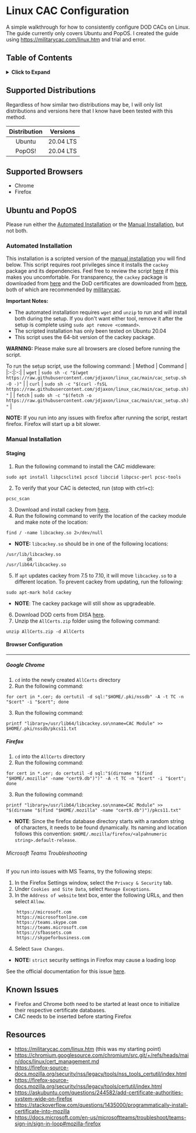 # Linux CAC Configuration
A simple walkthrough for how to consistently configure DOD CACs on Linux. The
guide currently only covers Ubuntu and PopOS. I created the guide using
https://militarycac.com/linux.htm and trial and error.

## Table of Contents
<details>
<summary>
<b>Click to Expand</b>
</summary>

1. [Supported Distributions](#supported-distributions)
1. [Supported Browsers](#supported-browsers)
1. [Ubuntu and PopOS](#ubuntu-and-popos)
    1. [Automated Installation](#automated-installation)
    1. [Manual Installation](#manual-installation)
        1. [Staging](#staging)
        1. [Browser Configuration](#browser-configuration)
            1. [Google Chrome](#google-chrome)
            1. [Firefox](#firefox)
                1. [Microsoft Teams Troubleshooting](#microsoft-teams-troubleshooting)
1. [Known Issues](#known-issues)
1. [Resources](#resources)
</details>

## Supported Distributions
Regardless of how similar two distributions may be, I will only list
distributions and versions here that I know have been tested with this method.

| Distribution | Versions |
|:-:|:-:|
| Ubuntu | 20.04 LTS |
| PopOS! | 20.04 LTS |

## Supported Browsers
- Chrome
- Firefox

## Ubuntu and PopOS
Please run either the [Automated Installation](#automated-installation) or the [Manual Installation](#manual-installation), but not both.

### Automated Installation
This installation is a scripted version of the [manual installation](#manual-installation) you will find below.
This script requires root privileges since it installs the `cackey` package and its dependencies.
Feel free to review the script [here](https://raw.githubusercontent.com/jdjaxon/linux_cac/main/cac_setup.sh) if this makes you uncomfortable.
For transparency, the `cackey` package is downloaded from [here](https://cackey.rkeene.org/download/0.7.5/cackey_0.7.5-1_amd64.deb) and the DoD certificates are downloaded from [here](https://militarycac.com/maccerts/AllCerts.zip), both of which are recommended by [militarycac](https://militarycac.com).

**Important Notes:**
- The automated installation requires `wget` and `unzip` to run and will install both during the setup. If you don't want either tool, remove it after the setup is complete using `sudo apt remove <command>`.
- The scripted installation has only been tested on Ubuntu 20.04
- This script uses the 64-bit version of the cackey package.

**WARNING:** Please make sure all browsers are closed before running the script.

To run the setup script, use the following command:
| Method | Command |
|:-:|:-:|
| `wget`  | `sudo sh -c "$(wget https://raw.githubusercontent.com/jdjaxon/linux_cac/main/cac_setup.sh -O -)"` |
| `curl`  | `sudo sh -c "$(curl -fsSL https://raw.githubusercontent.com/jdjaxon/linux_cac/main/cac_setup.sh)"` |
| `fetch` | `sudo sh -c "$(fetch -o https://raw.githubusercontent.com/jdjaxon/linux_cac/main/cac_setup.sh)"` |

**NOTE:** If you run into any issues with firefox after running the script, restart firefox. Firefox will start up a bit slower.


### Manual Installation
#### Staging
1. Run the following command to install the CAC middleware:
```
sudo apt install libpcsclite1 pcscd libccid libpcsc-perl pcsc-tools
```
2. To verify that your CAC is detected, run (stop with ctrl+c):
```
pcsc_scan
```
3. Download and install cackey from [here](http://cackey.rkeene.org/fossil/wiki?name=Downloads).
4. Run the following command to verify the location of the cackey module and make note of the location:
```
find / -name libcackey.so 2>/dev/null
```
- **NOTE:** `libcackey.so` should be in one of the following locations:
```
/usr/lib/libcackey.so
        OR
/usr/lib64/libcackey.so
```
5. If `apt` updates cackey from 7.5 to 7.10, it will move `libcackey.so` to a different location.
To prevent cackey from updating, run the following:
```
sudo apt-mark hold cackey
```
- **NOTE**: The cackey package will still show as upgradeable.

6. Download DOD certs from DISA [here](https://militarycac.com/maccerts/AllCerts.zip).
7. Unzip the `AllCerts.zip` folder using the following command:
```
unzip AllCerts.zip -d AllCerts
```

#### Browser Configuration
---
##### Google Chrome
1. `cd` into the newly created `AllCerts` directory
2. Run the following command:
```
for cert in *.cer; do certutil -d sql:"$HOME/.pki/nssdb" -A -t TC -n "$cert" -i "$cert"; done
```
3. Run the following command:
```
printf "library=/usr/lib64/libcackey.so\nname=CAC Module" >> $HOME/.pki/nssdb/pkcs11.txt
```

##### Firefox
1. `cd` into the `AllCerts` directory
2. Run the following command:
```
for cert in *.cer; do certutil -d sql:"$(dirname "$(find "$HOME/.mozilla" -name "cert9.db")")" -A -t TC -n "$cert" -i "$cert"; done
```
3. Run the following command:
```
printf "library=/usr/lib64/libcackey.so\nname=CAC Module" >> "$(dirname "$(find "$HOME/.mozilla" -name "cert9.db")")/pkcs11.txt"
```
- **NOTE**: Since the firefox database directory starts with a random string of characters, it needs to be found dynamically. Its naming and location follows this convention: `$HOME/.mozilla/firefox/<alpahnumeric string>.default-release`.

###### Microsoft Teams Troubleshooting
If you run into issues with MS Teams, try the following steps:
1. In the Firefox Settings window, select the `Privacy & Security` tab.
2. Under `Cookies and Site Data`, select `Manage Exceptions`.
3. In the `Address of website` text box, enter the following URLs, and then select `Allow`.
```
    https://microsoft.com
    https://microsoftonline.com
    https://teams.skype.com
    https://teams.microsoft.com
    https://sfbassets.com
    https://skypeforbusiness.com
```
4. Select `Save Changes`.

- **NOTE:** `strict` security settings in Firefox may cause a loading loop

See the official documentation for this issue
[here](https://docs.microsoft.com/en-us/microsoftteams/troubleshoot/teams-sign-in/sign-in-loop#mozilla-firefox).


## Known Issues
- Firefox and Chrome both need to be started at least once to initialize their respective certificate databases.
- CAC needs to be inserted before starting Firefox

## Resources
- https://militarycac.com/linux.htm (this was my starting point)
- https://chromium.googlesource.com/chromium/src.git/+/refs/heads/main/docs/linux/cert_management.md
- https://firefox-source-docs.mozilla.org/security/nss/legacy/tools/nss_tools_certutil/index.html
- https://firefox-source-docs.mozilla.org/security/nss/legacy/tools/certutil/index.html
- https://askubuntu.com/questions/244582/add-certificate-authorities-system-wide-on-firefox
- https://stackoverflow.com/questions/1435000/programmatically-install-certificate-into-mozilla
- https://docs.microsoft.com/en-us/microsoftteams/troubleshoot/teams-sign-in/sign-in-loop#mozilla-firefox
